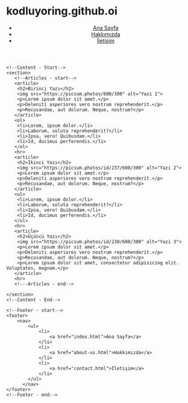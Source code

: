 # kodluyoring.github.oi
<!DOCTYPE html>
<html lang="tr">
<head>
    <meta charset="UTF-8">
    <meta http-equiv="X-UA-Compatible" content="IE=edge">
    <meta name="viewport" content="width=device-width, initial-scale=1.0">
    <title>Kodluyoringg</title>
</head>
<body>
    <!---Navbar-start-->
    <header>
      <nav>
        <ul>
            <li>
                <a href="index.html">Ana Sayfa</a>
            </li>
            <li>
                <a href="about-us.html">Hakkımızda</a>
            </li>
            <li>
                <a href="contact.html">İletişim</a>
            </li>
        </ul>
      </nav>
    </header>
    <!---Navbar-end-->

    <!--Content - Start-->
    <section>
       <!--Articles - start-->
       <article>
        <h2>Birinci Yazı</h2>
        <img src="https://picsum.photos/600/300" alt="Yazi 1">
        <p>Lorem ipsum dolor sit amet.</p>
        <p>Deleniti asperiores vero nostrum reprehenderit.</p>
        <p>Recusandae, aut dolorum. Neque, nostrum?</p>
       </article>
       <ol>
        <li>Lorem, ipsum dolor.</li>
        <li>Laborum, soluta reprehenderit?</li>
        <li>Ipsa, vero! Quibusdam.</li>
        <li>Id, ducimus perferendis.</li>
       </ol>
       <hr>
       <article>
        <h2>İkinci Yazı</h2>
        <img src="https://picsum.photos/id/237/600/300" alt="Yazi 2">
        <p>Lorem ipsum dolor sit amet.</p>
        <p>Deleniti asperiores vero nostrum reprehenderit.</p>
        <p>Recusandae, aut dolorum. Neque, nostrum?</p>
       </article>
       <ul>
        <li>Lorem, ipsum dolor.</li>
        <li>Laborum, soluta reprehenderit?</li>
        <li>Ipsa, vero! Quibusdam.</li>
        <li>Id, ducimus perferendis.</li>
       </ul>
       <hr>
       <article>
        <h2>Üçüncü Yazı</h2>
        <img src="https://picsum.photos/id/230/600/300" alt="Yazi 3">
        <p>Lorem ipsum dolor sit amet.</p>
        <p>Deleniti asperiores vero nostrum reprehenderit.</p>
        <p>Recusandae, aut dolorum. Neque, nostrum?</p>
        <p>Lorem ipsum dolor sit amet, consectetur adipisicing elit. Voluptates, magnam.</p>
       </article>
       <hr>
       <!---Articles - end-->
       
    </section>
    <!--Content - End-->
     
    <!--Footer - start-->
    <footer>
        <nav>
            <ul>
                <li>
                    <a href="index.html">Ana Sayfa</a>
                </li>
                <li>
                    <a href="about-us.html">Hakkımızda</a>
                </li>
                <li>
                    <a href="contact.html">İletişim</a>
                </li>
            </ul>
          </nav>
    </footer>
    <!--Footer - end-->

</body>
</html>
